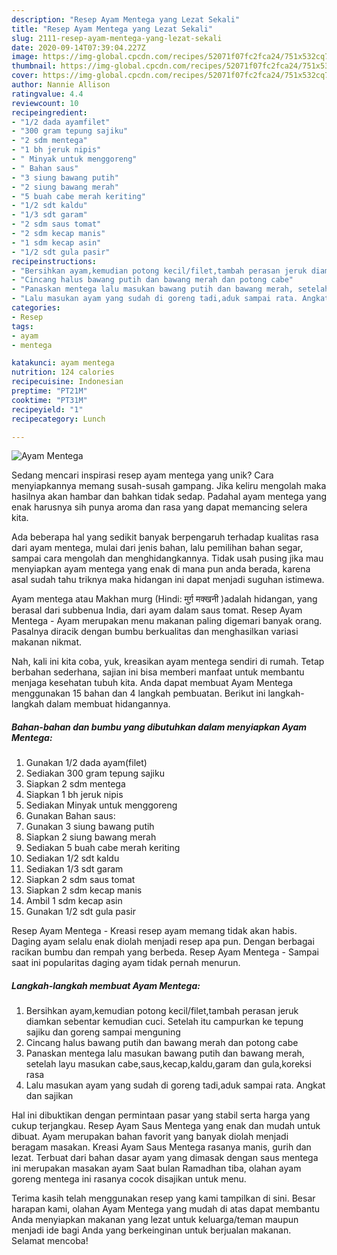 ```yaml
---
description: "Resep Ayam Mentega yang Lezat Sekali"
title: "Resep Ayam Mentega yang Lezat Sekali"
slug: 2111-resep-ayam-mentega-yang-lezat-sekali
date: 2020-09-14T07:39:04.227Z
image: https://img-global.cpcdn.com/recipes/52071f07fc2fca24/751x532cq70/ayam-mentega-foto-resep-utama.jpg
thumbnail: https://img-global.cpcdn.com/recipes/52071f07fc2fca24/751x532cq70/ayam-mentega-foto-resep-utama.jpg
cover: https://img-global.cpcdn.com/recipes/52071f07fc2fca24/751x532cq70/ayam-mentega-foto-resep-utama.jpg
author: Nannie Allison
ratingvalue: 4.4
reviewcount: 10
recipeingredient:
- "1/2 dada ayamfilet"
- "300 gram tepung sajiku"
- "2 sdm mentega"
- "1 bh jeruk nipis"
- " Minyak untuk menggoreng"
- " Bahan saus"
- "3 siung bawang putih"
- "2 siung bawang merah"
- "5 buah cabe merah keriting"
- "1/2 sdt kaldu"
- "1/3 sdt garam"
- "2 sdm saus tomat"
- "2 sdm kecap manis"
- "1 sdm kecap asin"
- "1/2 sdt gula pasir"
recipeinstructions:
- "Bersihkan ayam,kemudian potong kecil/filet,tambah perasan jeruk diamkan sebentar kemudian cuci. Setelah itu campurkan ke tepung sajiku dan goreng sampai menguning"
- "Cincang halus bawang putih dan bawang merah dan potong cabe"
- "Panaskan mentega lalu masukan bawang putih dan bawang merah, setelah layu masukan cabe,saus,kecap,kaldu,garam dan gula,koreksi rasa"
- "Lalu masukan ayam yang sudah di goreng tadi,aduk sampai rata. Angkat dan sajikan"
categories:
- Resep
tags:
- ayam
- mentega

katakunci: ayam mentega 
nutrition: 124 calories
recipecuisine: Indonesian
preptime: "PT21M"
cooktime: "PT31M"
recipeyield: "1"
recipecategory: Lunch

---
```



![Ayam Mentega](https://img-global.cpcdn.com/recipes/52071f07fc2fca24/751x532cq70/ayam-mentega-foto-resep-utama.jpg)

Sedang mencari inspirasi resep ayam mentega yang unik? Cara menyiapkannya memang susah-susah gampang. Jika keliru mengolah maka hasilnya akan hambar dan bahkan tidak sedap. Padahal ayam mentega yang enak harusnya sih punya aroma dan rasa yang dapat memancing selera kita.

Ada beberapa hal yang sedikit banyak berpengaruh terhadap kualitas rasa dari ayam mentega, mulai dari jenis bahan, lalu pemilihan bahan segar, sampai cara mengolah dan menghidangkannya. Tidak usah pusing jika mau menyiapkan ayam mentega yang enak di mana pun anda berada, karena asal sudah tahu triknya maka hidangan ini dapat menjadi suguhan istimewa.

Ayam mentega atau Makhan murg (Hindi: मुर्ग़ मक्खनी )adalah hidangan, yang berasal dari subbenua India, dari ayam dalam saus tomat. Resep Ayam Mentega - Ayam merupakan menu makanan paling digemari banyak orang. Pasalnya diracik dengan bumbu berkualitas dan menghasilkan variasi makanan nikmat.


Nah, kali ini kita coba, yuk, kreasikan ayam mentega sendiri di rumah. Tetap berbahan sederhana, sajian ini bisa memberi manfaat untuk membantu menjaga kesehatan tubuh kita. Anda dapat membuat Ayam Mentega menggunakan 15 bahan dan 4 langkah pembuatan. Berikut ini langkah-langkah dalam membuat hidangannya.

<!--inarticleads1-->

##### Bahan-bahan dan bumbu yang dibutuhkan dalam menyiapkan Ayam Mentega:

1. Gunakan 1/2 dada ayam(filet)
1. Sediakan 300 gram tepung sajiku
1. Siapkan 2 sdm mentega
1. Siapkan 1 bh jeruk nipis
1. Sediakan  Minyak untuk menggoreng
1. Gunakan  Bahan saus:
1. Gunakan 3 siung bawang putih
1. Siapkan 2 siung bawang merah
1. Sediakan 5 buah cabe merah keriting
1. Sediakan 1/2 sdt kaldu
1. Sediakan 1/3 sdt garam
1. Siapkan 2 sdm saus tomat
1. Siapkan 2 sdm kecap manis
1. Ambil 1 sdm kecap asin
1. Gunakan 1/2 sdt gula pasir


Resep Ayam Mentega - Kreasi resep ayam memang tidak akan habis. Daging ayam selalu enak diolah menjadi resep apa pun. Dengan berbagai racikan bumbu dan rempah yang berbeda. Resep Ayam Mentega - Sampai saat ini popularitas daging ayam tidak pernah menurun. 

<!--inarticleads2-->

##### Langkah-langkah membuat Ayam Mentega:

1. Bersihkan ayam,kemudian potong kecil/filet,tambah perasan jeruk diamkan sebentar kemudian cuci. Setelah itu campurkan ke tepung sajiku dan goreng sampai menguning
1. Cincang halus bawang putih dan bawang merah dan potong cabe
1. Panaskan mentega lalu masukan bawang putih dan bawang merah, setelah layu masukan cabe,saus,kecap,kaldu,garam dan gula,koreksi rasa
1. Lalu masukan ayam yang sudah di goreng tadi,aduk sampai rata. Angkat dan sajikan


Hal ini dibuktikan dengan permintaan pasar yang stabil serta harga yang cukup terjangkau. Resep Ayam Saus Mentega yang enak dan mudah untuk dibuat. Ayam merupakan bahan favorit yang banyak diolah menjadi beragam masakan. Kreasi Ayam Saus Mentega rasanya manis, gurih dan lezat. Terbuat dari bahan dasar ayam yang dimasak dengan saus mentega ini merupakan masakan ayam Saat bulan Ramadhan tiba, olahan ayam goreng mentega ini rasanya cocok disajikan untuk menu. 

Terima kasih telah menggunakan resep yang kami tampilkan di sini. Besar harapan kami, olahan Ayam Mentega yang mudah di atas dapat membantu Anda menyiapkan makanan yang lezat untuk keluarga/teman maupun menjadi ide bagi Anda yang berkeinginan untuk berjualan makanan. Selamat mencoba!
